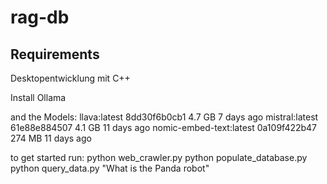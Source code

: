# rag-db

## Requirements

Desktopentwicklung mit C++

Install Ollama

and the Models:
llava:latest 8dd30f6b0cb1 4.7 GB 7 days ago
mistral:latest 61e88e884507 4.1 GB 11 days ago
nomic-embed-text:latest 0a109f422b47 274 MB 11 days ago


to get started run:
python web_crawler.py
python populate_database.py 
python query_data.py "What is the Panda robot"